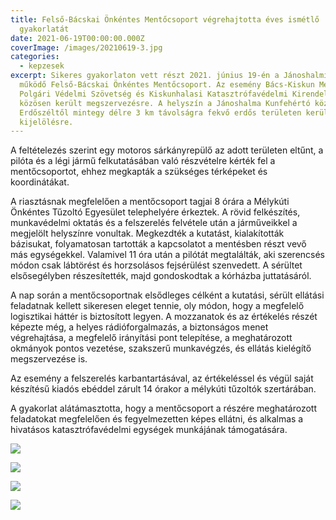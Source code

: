 ```yaml
---
title: Felső-Bácskai Önkéntes Mentőcsoport végrehajtotta éves ismétlő
  gyakorlatát
date: 2021-06-19T00:00:00.000Z
coverImage: /images/20210619-3.jpg
categories:
  - kepzesek
excerpt: Sikeres gyakorlaton vett részt 2021. június 19-én a Jánoshalmi járásban
  működő Felső-Bácskai Önkéntes Mentőcsoport. Az esemény Bács-Kiskun Megyei
  Polgári Védelmi Szövetség és Kiskunhalasi Katasztrófavédelmi Kirendeltséggel
  közösen került megszervezésre. A helyszín a Jánoshalma Kunfehértó közötti
  Erdőszéltől mintegy délre 3 km távolságra fekvő erdős területen került
  kijelölésre.
---
```

A feltételezés szerint egy motoros sárkányrepülő az adott területen eltűnt, a pilóta és a légi jármű felkutatásában való részvételre kérték fel a mentőcsoportot, ehhez megkapták a szükséges térképeket és koordinátákat.

A riasztásnak megfelelően a mentőcsoport tagjai 8 órára a Mélykúti Önkéntes Tűzoltó Egyesület telephelyére érkeztek. A rövid felkészítés, munkavédelmi oktatás és a felszerelés felvétele után a járműveikkel a megjelölt helyszínre vonultak. Megkezdték a kutatást, kialakították bázisukat, folyamatosan tartották a kapcsolatot a mentésben részt vevő más egységekkel. Valamivel 11 óra után a pilótát megtalálták, aki szerencsés módon csak lábtörést és horzsolásos fejsérülést szenvedett. A sérültet elsősegélyben részesítették, majd gondoskodtak a kórházba juttatásáról.

A nap során a mentőcsoportnak elsődleges célként a kutatási, sérült ellátási feladatnak kellett sikeresen eleget tennie, oly módon, hogy a megfelelő logisztikai háttér is biztosított legyen. A mozzanatok és az értékelés részét képezte még, a helyes rádióforgalmazás, a biztonságos menet végrehajtása, a megfelelő irányítási pont telepítése, a meghatározott okmányok pontos vezetése, szakszerű munkavégzés, és ellátás kielégítő megszervezése is.

Az esemény a felszerelés karbantartásával, az értékeléssel és végül saját készítésű kiadós ebéddel zárult 14 órakor a mélykúti tűzoltók szertárában.

A gyakorlat alátámasztotta, hogy a mentőcsoport a részére meghatározott feladatokat megfelelően és fegyelmezetten képes ellátni, és alkalmas a hivatásos katasztrófavédelmi egységek munkájának támogatására.

![](/images/20210619-1.jpg)

![](/images/20210619-2.jpg)

![](/images/20210619-4.jpg)

![](/images/20210619-5.jpg)
